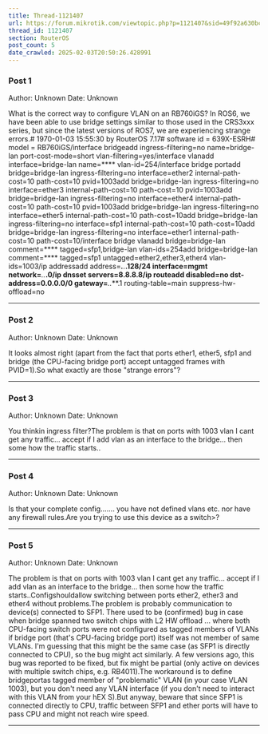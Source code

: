 ```yaml
---
title: Thread-1121407
url: https://forum.mikrotik.com/viewtopic.php?p=1121407&sid=49f92a630bc7970d8ca50523be880e8f#p1121407
thread_id: 1121407
section: RouterOS
post_count: 5
date_crawled: 2025-02-03T20:50:26.428991
---
```


### Post 1
Author: Unknown
Date: Unknown

What is the correct way to configure VLAN on an RB760iGS? In ROS6, we have been able to use bridge settings similar to those used in the CRS3xxx series, but since the latest versions of ROS7, we are experiencing strange errors.# 1970-01-03 15:55:30 by RouterOS 7.17# software id = 639X-ESRH# model = RB760iGS/interface bridgeadd ingress-filtering=no name=bridge-lan port-cost-mode=short vlan-filtering=yes/interface vlanadd interface=bridge-lan name=**** vlan-id=254/interface bridge portadd bridge=bridge-lan ingress-filtering=no interface=ether2 internal-path-cost=10 path-cost=10 pvid=1003add bridge=bridge-lan ingress-filtering=no interface=ether3 internal-path-cost=10 path-cost=10 pvid=1003add bridge=bridge-lan ingress-filtering=no interface=ether4 internal-path-cost=10 path-cost=10 pvid=1003add bridge=bridge-lan ingress-filtering=no interface=ether5 internal-path-cost=10 path-cost=10add bridge=bridge-lan ingress-filtering=no interface=sfp1 internal-path-cost=10 path-cost=10add bridge=bridge-lan ingress-filtering=no interface=ether1 internal-path-cost=10 path-cost=10/interface bridge vlanadd bridge=bridge-lan comment=**** tagged=sfp1,bridge-lan vlan-ids=254add bridge=bridge-lan comment=**** tagged=sfp1 untagged=ether2,ether3,ether4 vlan-ids=1003/ip addressadd address=***.**.***.128/24 interface=mgmt network=***.**.***.0/ip dnsset servers=8.8.8.8/ip routeadd disabled=no dst-address=0.0.0.0/0 gateway=***.**.***.1 routing-table=main suppress-hw-offload=no

---
### Post 2
Author: Unknown
Date: Unknown

It looks almost right (apart from the fact that ports ether1, ether5, sfp1 and bridge (the CPU-facing bridge port) accept untagged frames with PVID=1).So what exactly are those "strange errors"?

---
### Post 3
Author: Unknown
Date: Unknown

You thinkin ingress filter?The problem is that on ports with 1003 vlan I cant get any traffic... accept if I add vlan as an interface to the bridge... then some how the traffic starts..

---
### Post 4
Author: Unknown
Date: Unknown

Is that your complete config....... you have not defined vlans etc. nor have any firewall rules.Are you trying to use this device as a switch>?

---
### Post 5
Author: Unknown
Date: Unknown

The problem is that on ports with 1003 vlan I cant get any traffic... accept if I add vlan as an interface to the bridge... then some how the traffic starts..Configshouldallow switching between ports ether2, ether3 and ether4 without problems.The problem is probably communication to device(s) connected to SFP1. There used to be (confirmed) bug in case when bridge spanned two switch chips with L2 HW offload ... where both CPU-facing switch ports were not configured as tagged members of VLANs if bridge port (that's CPU-facing bridge port) itself was not member of same VLANs. I'm guessing that this might be the same case (as SFP1 is directly connected to CPU), so the bug might act similarly. A few versions ago, this bug was reported to be fixed, but fix might be partial (only active on devices with multiple switch chips, e.g. RB4011).The workaround is to define bridgeportas tagged member of "problematic" VLAN (in your case VLAN 1003), but you don't need any VLAN interface (if you don't need to interact with this VLAN from your hEX S).But anyway, beware that since SFP1 is connected directly to CPU, traffic between SFP1 and ether ports will have to pass CPU and might not reach wire speed.

---
